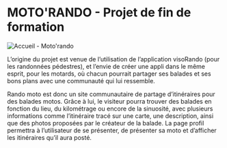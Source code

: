 # MOTO'RANDO - Projet de fin de formation

![Accueil - Moto'rando](../0-VIDEOS_PROJECTS/Motorando-Accueil.png)


L’origine du projet est venue de l’utilisation de l’application visoRando (pour les randonnées pédestres), et l’envie de créer une appli dans le même esprit,  pour les motards, où chacun pourrait partager ses balades et ses bons plans avec une communauté qui lui ressemble.

Rando moto est donc un site communautaire de partage d’itinéraires pour des balades motos.
Grâce à lui, le visiteur pourra trouver des balades en fonction du lieu, du kilométrage ou encore de la sinuosité, avec plusieurs informations comme l’itinéraire tracé sur une carte, une description, ainsi que des photos proposées par le créateur de la balade.
La page profil permettra à l’utilisateur de se présenter, de présenter sa moto et d’afficher les itinéraires qu’il aura posté.
